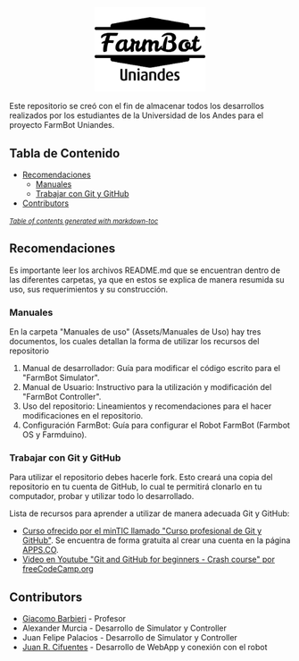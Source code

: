 <p align="center">
  <img src="/Assets/Images/logo.png" alt="FarmBot Uniandes Logo" width="200"/>
</p>

Este repositorio se creó con el fin de almacenar todos los desarrollos realizados por los estudiantes de la Universidad de los Andes para el proyecto FarmBot Uniandes.

## Tabla de Contenido
- [Recomendaciones](#recomendaciones)
    - [Manuales](#manuales)
    - [Trabajar con Git y GitHub](#trabajar-con-git-y-github)
- [Contributors](#contributors)

<small><i><a href='http://ecotrust-canada.github.io/markdown-toc/'>Table of contents generated with markdown-toc</a></i></small>

## Recomendaciones

Es importante leer los archivos README.md que se encuentran dentro de las diferentes carpetas, ya que en estos se explica de manera resumida su uso, sus requerimientos y su construcción.

### Manuales

En la carpeta "Manuales de uso" (Assets/Manuales de Uso) hay tres documentos, los cuales detallan la forma de utilizar los recursos del repositorio
1. Manual de desarrollador: Guía para modificar el código escrito para el "FarmBot Simulator".
2. Manual de Usuario: Instructivo para la utilización y modificación del "FarmBot Controller".
3. Uso del repositorio: Lineamientos y recomendaciones para el hacer modificaciones en el repositorio.
4. Configuración FarmBot: Guía para configurar el Robot FarmBot (Farmbot OS y Farmduino).

### Trabajar con Git y GitHub

Para utilizar el repositorio debes hacerle fork. Esto creará una copia del repositorio en tu cuenta de GitHub, lo cual te permitirá clonarlo en tu computador, probar y utilizar todo lo desarrollado.

Lista de recursos para aprender a utilizar de manera adecuada Git y GitHub:
- [Curso ofrecido por el minTIC llamado "Curso profesional de Git y GitHub"](https://www.apps.co/cursos/show/6). Se encuentra de forma gratuita al crear una cuenta en la página [APPS.CO](http://apps.co).
- [Video en Youtube "Git and GitHub for beginners - Crash course" por freeCodeCamp.org](https://www.youtube.com/watch?v=RGOj5yH7evk)

## Contributors

- [Giacomo Barbieri](https://github.com/GiacomoBarbieri1) - Profesor
- Alexander Murcia - Desarrollo de Simulator y Controller
- Juan Felipe Palacios - Desarrollo de Simulator y Controller
- [Juan R. Cifuentes](https://github.com/JuanRCifuentes) - Desarrollo de WebApp y conexión con el robot
